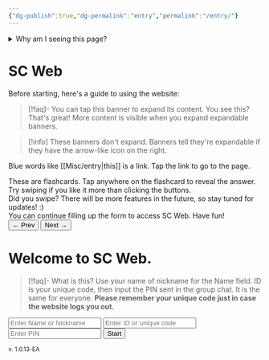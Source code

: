 ```yaml
---
{"dg-publish":true,"dg-permalink":"entry","permalink":"/entry/"}
---
```



<details>
<summary>
Why am I seeing this page?
</summary>
Access to this website is available only for those who have been authorized to enter. You'll get an invitation if you have been selected for Early Access. Once Early Access is finished, it will be available for everyone alongside their credentials essential for logging in.
</details>

# SC Web

Before starting, here's a guide to using the website:

>[!faq]- You can tap this banner to expand its content.
>You see this? That's great! More content is visible when you expand expandable banners.

>[!info] These banners don't expand. Banners tell they're expandable if they have the arrow-like icon on the right.

Blue words like [[Misc/entry\|this]] is a link. Tap the link to go to the page.

<div class="flashcard-wrapper">
  <div class="flashcard-container">
    <div class="flashcard" tabindex="0">
      <div class="flashcard-question">These are flashcards. Tap anywhere on the flashcard to reveal the answer.</div>
      <div class="flashcard-answer">Try swiping if you like it more than clicking the buttons.</div>
    </div>
    <div class="flashcard" tabindex="1">
      <div class="flashcard-question">Did you swipe? There will be more features in the future, so stay tuned for updates! :)</div>
      <div class="flashcard-answer">You can continue filling up the form to access SC Web. Have fun!</div>
    </div>
  </div>
  <div class="flashcard-buttons">
    <button class="flashcard-prev">&#8592; Prev</button>
    <button class="flashcard-next">Next &#8594;</button>
  </div>
</div>

# Welcome to SC Web.


>[!faq]- What is this?
>Use your name of nickname for the Name field. ID is your unique code, then input the PIN sent in the group chat. It is the same for everyone.
>**Please remember your unique code just in case the website logs you out.**

<form onsubmit="event.preventDefault(); document.getElementById('loginBtn').click();">
  <input type="text" id="authName" class="auth-input" placeholder="Enter Name or Nickname" />
  <input type="password" id="authID" class="auth-input" placeholder="Enter ID or unique code" />
  <input type="text" id="authPIN" class="auth-input" placeholder="Enter PIN" />
  <button id="loginBtn" type="submit">Start</button>
</form>

<small>v. 1.0.13-EA</small>